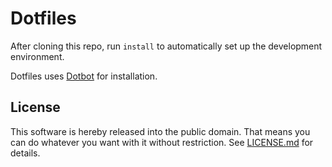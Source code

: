 Dotfiles
========

After cloning this repo, run `install` to automatically set up the development
environment.

Dotfiles uses [Dotbot][dotbot] for installation.

License
-------

This software is hereby released into the public domain. That means you can do
whatever you want with it without restriction. See
[LICENSE.md][license] for details.

[dotbot]: https://github.com/anishathalye/dotbot
[license]: LICENSE.md